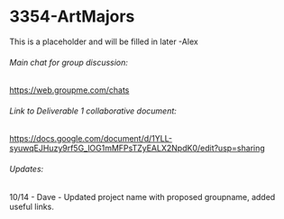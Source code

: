 # 3354-ArtMajors
This is a placeholder and will be filled in later -Alex

###### Main chat for group discussion:
https://web.groupme.com/chats

###### Link to Deliverable 1 collaborative document:
https://docs.google.com/document/d/1YLL-syuwqEJHuzy9rf5G_lOG1mMFPsTZyEALX2NpdK0/edit?usp=sharing

###### Updates:
10/14 - Dave - Updated project name with proposed groupname, added useful links.